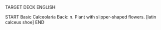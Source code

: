 TARGET DECK
ENGLISH

START
Basic
Calceolaria
Back: n. Plant with slipper-shaped flowers. [latin calceus shoe]
END

